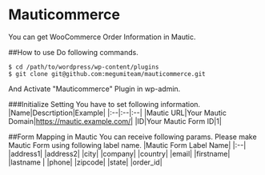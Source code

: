 # Mauticommerce
You can get WooCommerce Order Information in Mautic.

##How to use
Do following commands.
```
$ cd /path/to/wordpress/wp-content/plugins
$ git clone git@github.com:megumiteam/mauticommerce.git
```
And Activate "Mauticommerce" Plugin in wp-admin.

###Initialize Setting
You have to set following information.
|Name|Descrtiption|Example|
|:--|:--|:--|
|Mautic URL|Your Mautic Domain|https://mautic.example.com/|
|ID|Your Mautic Form ID|1|

##Form Mapping in Mautic
You can receive following params.
Please make Mautic Form using following label name.
|Mautic Form Label Name|
|:--|
|address1|
|address2|
|city|
|company|
|country|
|email|
|firstname|
|lastname |
|phone|
|zipcode|
|state|
|order_id|
